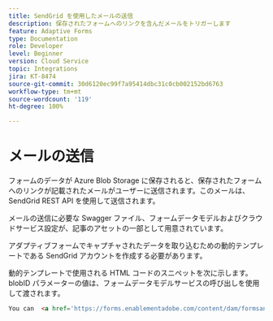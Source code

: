 ```yaml
---
title: SendGrid を使用したメールの送信
description: 保存されたフォームへのリンクを含んだメールをトリガーします
feature: Adaptive Forms
type: Documentation
role: Developer
level: Beginner
version: Cloud Service
topic: Integrations
jira: KT-8474
source-git-commit: 30d6120ec99f7a95414dbc31c0cb002152bd6763
workflow-type: tm+mt
source-wordcount: '119'
ht-degree: 100%

---
```


# メールの送信

フォームのデータが Azure Blob Storage に保存されると、保存されたフォームへのリンクが記載されたメールがユーザーに送信されます。このメールは、SendGrid REST API を使用して送信されます。

メールの送信に必要な Swagger ファイル、フォームデータモデルおよびクラウドサービス設定が、記事のアセットの一部として用意されています。

アダプティブフォームでキャプチャされたデータを取り込むための動的テンプレートである SendGrid アカウントを作成する必要があります。


動的テンプレートで使用される HTML コードのスニペットを次に示します。blobID パラメーターの値は、フォームデータモデルサービスの呼び出しを使用して渡されます。

```html
You can  <a href='https://forms.enablementadobe.com/content/dam/formsanddocuments/azureportalstorage/creditcardapplication/jcr:content?wcmmode=disabled&ampguid={{blobID}}'>access your application here</a> and complete it.
```


